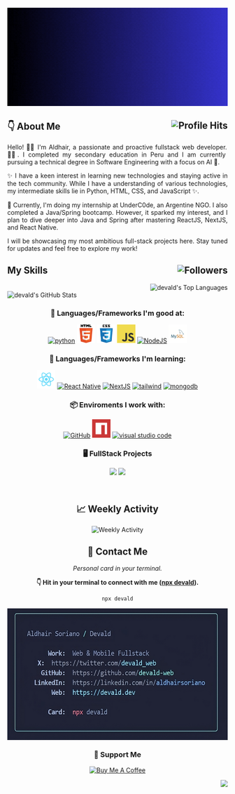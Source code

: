 [![Banner][banner-img]][banner-link]

<h2>👇 About Me <img align="right" alt="Profile Hits" src="https://komarev.com/ghpvc/?username=devald-web&style=for-the-badge"></h2>

<p align="justify">Hello! 👋🏻 I'm Aldhair, a passionate and proactive fullstack web developer. 🧙‍♂️. I completed my secondary education in Peru and I am currently pursuing a technical degree in Software Engineering with a focus on AI 🍃.</p>

<p align="justify">✨ I have a keen interest in learning new technologies and staying active in the tech community. While I have a understanding of various technologies, my intermediate skills lie in Python, HTML, CSS, and JavaScript ✨. </p>

<p align="justify">👀️ Currently, I'm doing my internship at UnderC0de, an Argentine NGO. I also completed a Java/Spring bootcamp. However, it sparked my interest, and I plan to dive deeper into Java and Spring after mastering ReactJS, NextJS, and React Native.</p>

<p align="justify">I will be showcasing my most ambitious full-stack projects here. Stay tuned for updates and feel free to explore my work!</p>

<h2>My Skills <img height="25px" align="right" alt="Followers" src="https://img.shields.io/github/followers/devald-web.svg?style=social&label=Follow&maxAge=2592000"></h2>

<div align="right">
  <img width="600px" src="https://devald-readme-stats.vercel.app/api/top-langs/?username=devald-web&hide=html&hide_title=true&hide_border=true&layout=compact&langs_count=6&exclude_repo=comp426,Redventures-Movie-Quotes&text_color=000&icon_color=fff&bg_color=0,3431c9,c600a8,ff297b,ff7855,ffbc49,f9f871&theme=graywhite" alt="devald's Top Languages"/>
</div>

<div align="left">
  <img height="137px" src="https://devald-readme-stats.vercel.app/api?username=devald-web&hide_title=false&hide_border=true&show_icons=true&include_all_commits=true&count_private=true&line_height=21&text_color=000&icon_color=000&bg_color=0,f25ecb,044bd9,0460d9,05f2db,05f2c7&theme=graywhite" alt="devald's GitHub Stats"/>
</div>



<div align="center">

### 🔗 Languages/Frameworks I'm good at:

<a href="https://www.python.org"><img alt="python" title="Python" src="https://upload.wikimedia.org/wikipedia/commons/thumb/c/c3/Python-logo-notext.svg/1869px-Python-logo-notext.svg.png" height="42"></a>
<a href="https://en.wikipedia.org/wiki/HTML"><img alt="HTML 5" title="HTML 5" src="https://raw.githubusercontent.com/github/explore/80688e429a7d4ef2fca1e82350fe8e3517d3494d/topics/html/html.png" height="42"></a>
<a href="https://www.w3.org/Style/CSS/Overview.en.html"><img alt="CSS 3" title="CSS 3" src="https://raw.githubusercontent.com/github/explore/80688e429a7d4ef2fca1e82350fe8e3517d3494d/topics/css/css.png" height="42"></a> 
<a href="https://developer.mozilla.org/en-US/docs/Web/JavaScript"><img alt="JavaScript" title="JavaScript" src="https://raw.githubusercontent.com/github/explore/80688e429a7d4ef2fca1e82350fe8e3517d3494d/topics/javascript/javascript.png" height="42"></a> 
<a href="https://nodejs.org/en/"><img alt="NodeJS" title="Node.js" src="https://github.com/cheesits456/cheesits456/raw/master/icons/node.png" height="42"></a>
<a href="https://www.mysql.com/"><img alt="mysql" title="MYSQL" src="https://raw.githubusercontent.com/github/explore/80688e429a7d4ef2fca1e82350fe8e3517d3494d/topics/mysql/mysql.png" height="42"></a>

### 🥋 Languages/Frameworks I'm learning:

<a href="https://react.dev/"><img alt="React" title="React" src="https://raw.githubusercontent.com/github/explore/80688e429a7d4ef2fca1e82350fe8e3517d3494d/topics/react/react.png" height="42"></a>
<a href="https://reactnative.dev/"><img alt="React Native" title="React Native" src="https://cdn.worldvectorlogo.com/logos/react-native-1.svg" height="42"></a>
<a href="https://nextjs.org/"><img alt="NextJS" title="NextJS" src="https://logowik.com/content/uploads/images/nextjs7685.logowik.com.webp" height="42"></a>
<a href="https://tailwindcss.com/"><img alt="tailwind" title="Tailwind" src="https://cdn.worldvectorlogo.com/logos/tailwind-css-1.svg" height="42"></a>
<a href="https://www.mongodb.com/"><img alt="mongodb" title="MongoDB" src="https://cdn.worldvectorlogo.com/logos/mongodb-icon-1.svg" height="42"></a>

### 📦 Enviroments I work with:

<a href="https://github.com/"><img alt="GitHub" title="GitHub" src="https://cdn.worldvectorlogo.com/logos/github-icon-2.svg" height="42"></a>
<a href="https://www.npmjs.com"><img alt="NPM" title="NPM" src="https://raw.githubusercontent.com/github/explore/80688e429a7d4ef2fca1e82350fe8e3517d3494d/topics/npm/npm.png" height="42"></a>
<a href="https://code.visualstudio.com/"><img alt="visual studio code" title="Visual Studio Code" src="https://code.visualstudio.com/assets/images/code-stable.png" height="42"></a>

### 🖥 FullStack Projects

[![](https://img.shields.io/badge/-📝%20My%20Portfolio-000)](https://github.com/devald-web/portfoliov1)
[![](https://img.shields.io/badge/-🗺%20Pokédex%20FullStack-000)](https://github.com/devald-web/Pokedex-fullstack)


<br>

## 📈 Weekly Activity

![Weekly Activity](https://devald-readme-stats.vercel.app/api/wakatime?username=devald&layout=compact&theme=graywhite)

</div>

<div align="center">

## 🍻 Contact Me

_Personal card in your terminal._

**👇 Hit in your terminal to connect with me ([npx devald][devald-web]).**

```bash
npx devald
```

</div>
<p align="center"><img height="300px" align="center" src="https://raw.githubusercontent.com/devald-web/devald-web/main/npx_card-transformed.png"></p>

<div align="center">

### 🎁 Support Me

[![Buy Me A Coffee](https://img.shields.io/badge/Donate-Buy%20Me%20A%20Coffee-orange.svg)](https://buymeacoffee.com/devald)

</div>

<img align="right" src="http://ForTheBadge.com/images/badges/built-with-love.svg">

<!-- Link anchors -->
[banner-img]: https://raw.githubusercontent.com/devald-web/devald-web/main/background_gif_devald(hd).gif
[banner-link]: https://github.com/devald-web

[devald-web]: https://github.com/devald-web/devald-web/edit/main/README.md
